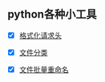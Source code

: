 
## python各种小工具

- [x] [格式化请求头](spider/request_header_format.py)

- [x] [文件分类](other/FileClassification.py)

- [x] [文件批量重命名](other/BatchChangeFileName.py)